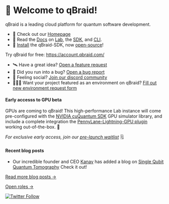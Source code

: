 # 👋 Welcome to qBraid!
qBraid is a leading cloud platform for quantum software development.

- 🏡 Check out our [Homepage](https://qbraid.com)
- 📘 Read the [Docs](https://docs.qbraid.com/en/latest/) on [Lab](https://docs.qbraid.com/en/latest/lab/overview.html), the [SDK](https://docs.qbraid.com/en/latest/sdk/overview.html), and [CLI](https://docs.qbraid.com/en/latest/cli/qbraid.html).
- 🐍 [Install](https://pypi.org/project/qbraid/) the qBraid-SDK, now [open-source](https://github.com/qBraid/qBraid)!

Try qBraid for free: https://account.qbraid.com/


* 🛰️ Have a great idea? [Open a feature request](https://github.com/qbraid/community/issues/new?assignees=&labels=&template=feature_request.md&title=)
* 🐛 Did you run into a bug? [Open a bug report](https://github.com/qbraid/community/issues/new?assignees=&labels=bug&template=bug_report.md)
* 💃 Feeling social? [Join our discord community](https://discord.gg/gwBebaBZZX)
* 👩🏼‍💻 Want your project featured as an environment on qBraid? [Fill out new environment request form](https://forms.gle/a4v7Kdn7G7bs9jYD8)

#### Early accesss to GPU beta

GPUs are coming to qBraid! This high-performance Lab instance will come pre-configured with the [NVIDIA cuQuantum SDK](https://developer.nvidia.com/cuquantum-sdk) GPU simulator library, and include a complete integration the [PennyLane-Lightning-GPU plugin](https://docs.pennylane.ai/projects/lightning-gpu/en/latest/) working out-of-the-box. 🚀

*For exclusive early access, join our [pre-launch waitlist](https://form.typeform.com/to/uRGyqJST?utm_source=xxxxx&utm_medium=xxxxx&utm_campaign=xxxxx&utm_term=xxxxx&utm_content=xxxxx&typeform-source=github)* 🗒️

#### Recent blog posts
* Our incredible founder and CEO [Kanav](https://github.com/kanavsetia) has added a blog on [Single Qubit Quantum Tomography](https://qbook.qbraid.com/blog/Single-Qubit%20Quantum%20Tomography/file=(62f1091e40ae525a4ee6403f)) Check it out! 

[Read more blog posts &rarr;](https://account.qbraid.com/blogs)

[Open roles &rarr;](https://qbraid.com/careers)

[![Twitter Follow](https://img.shields.io/twitter/follow/qbraid_official?style=social)](https://twitter.com/qbraid_official)
